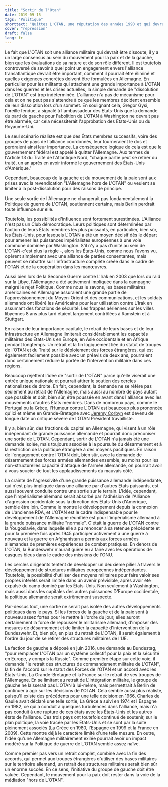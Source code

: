 ```yaml
---
title: "Sortir de l'Otan"
date: 2019-09-15
tags: "Politique"
shorttext: "Quittez L'OTAN, une réputation des années 1990 et qui devrait enfin se concrétiser ..."
cover: "repression"
draft: false
lang: fr
---
```


Le fait que L'OTAN soit une alliance militaire qui devrait être dissoute, il y a un large consensus au sein du mouvement pour la paix et de la gauche, bien que les évaluations de sa nature et de son rôle diffèrent. Il est toutefois controversé de savoir à quel point un engagement envers l'alliance transatlantique devrait être important, comment il pourrait être éliminé et quelles exigences concrètes doivent être formulées en Allemagne. En particulier pour les militants qui attachent une grande importance à L'OTAN dans les guerres et les crises actuelles, la simple demande de "dissolution de L'OTAN" est trop indéterminée. L'alliance n'a pas de mécanisme pour cela et on ne peut pas s'attendre à ce que les membres décident ensemble de leur dissolution lors d'un sommet. En soulignant cela, Gregor Gysi, l'oreille fendue, a signalé à l'ambassadeur des Etats-Unis que la demande du parti de gauche pour l'abolition de L'OTAN à Washington ne devrait pas être alarmée, car cela nécessiterait l'approbation des Etats-Unis ou du Royaume-Uni.

Le seul scénario réaliste est que des États membres successifs, voire des groupes de pays de l'alliance coordonnés, leur tourneraient le dos et perdraient ainsi leur importance. La conséquence logique de cela est que le gouvernement fédéral est appelé à quitter l'Allemagne. Aux termes de l'Article 13 du Traité de l'Atlantique Nord, "chaque partie peut se retirer du traité, un an après en avoir informé le gouvernement des États-Unis d'Amérique."

Cependant, beaucoup de la gauche et du mouvement de la paix sont aux prises avec la revendication "L'Allemagne hors de L'OTAN" ou veulent se limiter à la post-dissolution pour des raisons de principe.

Une seule sortie de l'Allemagne ne changerait pas fondamentalement la Politique de guerre de L'OTAN, soutiennent certains, mais Berlin perdrait toute influence sur elle.

Toutefois, les possibilités d'influence sont fortement surestimées. L'Alliance n'est pas un Club démocratique. Leurs politiques sont déterminées par l'action de leurs États membres les plus puissants, en particulier, bien sûr, les États-Unis, pour lesquels L'OTAN a été un moyen décisif dès le départ pour amener les puissances impérialistes européennes à une voie commune dominée par Washington. S'il n'y a pas d'unité au sein de L'OTAN-c'est plus la règle -, alors les États-Unis, comme nous l'avons vu, opèrent simplement avec une alliance de parties consentantes, mais peuvent se rabattre sur l'infrastructure complète créée dans le cadre de l'OTAN et de la coopération dans les manœuvres.

Aussi bien lors de la Seconde Guerre contre L'Irak en 2003 que lors du raid sur la Libye, l'Allemagne a été activement impliquée dans la campagne malgré le rejet Politique. Comme nous le savons, les bases militaires américaines en Allemagne assuraient une grande partie de l'approvisionnement du Moyen-Orient et des communications, et les soldats allemands ont libéré les Américains pour leur utilisation contre L'Irak en assumant des fonctions de sécurité. Les frappes aériennes sur les villes libyennes 8 ans plus tard étaient largement contrôlées à Ramstein et à Stuttgart.

En raison de leur importance capitale, le retrait de leurs bases et de leur infrastructure en Allemagne limiterait considérablement les capacités militaires des États-Unis en Europe, en Asie occidentale et en Afrique pendant longtemps. Un retrait et la fin logiquement liée du statut de troupes de l'OTAN et du Traité sur le déploiement des forces étrangères, qui est également facilement possible avec un préavis de deux ans, pourraient donc certainement réduire la portée de l'intervention militaire dans ces régions.

Beaucoup rejettent l'idée de "sortir de L'OTAN" parce qu'elle viserait une entrée unique nationale et pourrait attirer le soutien des cercles nationalistes de droite. En fait, cependant, la demande ne se réfère pas seulement au retrait de l'Allemagne, mais aussi au nombre de pays autant que possible et doit, bien sûr, être poussée en avant dans l'alliance avec les mouvements d'autres États membres. Dans de nombreux pays, comme le Portugal ou la Grèce, l'Humeur contre L'OTAN est beaucoup plus prononcée qu'ici et même en Grande-Bretagne avec [Jeremy Corbyn](https://www.telegraph.co.uk/news/politics/Jeremy_Corbyn/11829048/Jeremy-Corbyn-backtracks-on-calls-for-Britain-to-leave-Nato.html "Jeremy Corbyn backtracks on calls for Britain to leave Nato") est devenu de longue date un critique sévère de l'OTAN Président travailliste.

Il y a, bien sûr, des fractions du capital en Allemagne, qui visent à un rôle indépendant de grande puissance allemande et pourrait donc préconiser une sortie de L'OTAN. Cependant, sortir de L'OTAN n'a jamais été une demande isolée, mais toujours associée à la poursuite du désarmement et à la restriction de la politique étrangère à des moyens pacifiques. En raison de l'engagement contre l'OTAN doit, bien sûr, avec la demande de désarmement des forces armées allemandes ensemble, au moins pour les non-structurelles capacité d'attaque de l'armée allemande, on pourrait avoir à vous soucier de tout les applaudissements du mauvais côté.

La crainte de l'agressivité d'une grande puissance allemande indépendante, qui n'est plus impliquée dans une alliance par d'autres États puissants, est aussi souvent conduite contre une sortie sur le terrain. L'idée, cependant, que l'impérialisme allemand serait absorbé par l'adhésion de l'Alliance d'agression occidentale sous la direction des États-Unis d'Amérique, semble être loin. Comme le montre le développement depuis la connexion de L'ancienne RDA, et L'OTAN est le cadre indispensable pour le développement de l'Allemagne réunifiée est pour l'impérialisme allemand à la grande puissance militaire "normale". C'était la guerre de L'OTAN contre la Yougoslavie, dans laquelle elle a pu renoncer à sa retenue précédente et pour la première fois après 1945 participer activement à une guerre à nouveau et la guerre en Afghanistan a permis aux forces armées allemandes de premières expériences de combat pratiques. En dehors de L'OTAN, la Bundeswehr n'aurait guère eu à faire avec les opérations de casques bleus dans le cadre des missions de l'ONU.

Les cercles dirigeants tentent de développer un deuxième pilier à travers le développement de structures militaires européennes indépendantes. Toutefois, la possibilité d'utiliser des moyens militaires pour faire valoir ses propres intérêts serait limitée dans un avenir prévisible, après avoir été expulsé du camp dominé par les États-Unis. Non seulement à Washington, mais aussi dans les capitales des autres puissances D'Europe occidentale, la politique allemande serait extrêmement suspecte.

Par-dessus tout, une sortie ne serait pas isolée des autres développements politiques dans le pays. Si les forces de la gauche et de la paix sont à nouveau assez fortes pour le mettre à l'ordre du jour, elles auront certainement la force de repousser le militarisme allemand, d'imposer des mesures de désarmement et de limiter la capacité d'intervention de la Bundeswehr. Et, bien sûr, en plus du retrait de L'OTAN, il serait également à l'ordre du jour de se retirer des structures militaires de l'UE.

La faction de gauche a déposé en juin 2016, une demande au Bundestag, "pour remplacer L'OTAN par un système collectif pour la paix et la sécurité en Europe, y compris la Russie". Comme première étape sur cette voie, il demande "le retrait des structures de commandement militaire de L'OTAN", la fin de l'accord sur le statut des Forces de l'OTAN et un accord avec les États-Unis, La Grande-Bretagne et la France sur le retrait de ses troupes de l'Allemagne. En se limitant au retrait de L'intégration militaire, le groupe de gauche ne laisserait pas L'OTAN à lui-même, mais permettrait à Berlin de continuer à agir sur les décisions de l'OTAN. Cela semble aussi plus réaliste, puisqu'il existe des précédents pour une telle décision:en 1966, Charles de Gaulle avait déclaré une telle sortie, La Grèce a suivi en 1974 et l'Espagne en 1982, ce qui a conduit à quelques turbulences dans l'alliance, mais n'a pas conduit à une rupture de ces états avec les États-Unis et les autres états de l'alliance. Ces trois pays ont toutefois continué de soutenir, sur le plan politique, la voie tracée par les États-Unis et se sont par la suite pleinement associés (La Grèce en 1980, l'Espagne en 1999 et la France en 2009). Cette montre déjà le caractère limité d'une telle mesure. En outre, l'idée qu'une Allemagne militairement exilée pourrait avoir un impact modéré sur la Politique de guerre de L'OTAN semble assez naïve.

Comme premier pas vers un retrait complet, combiné avec la fin des accords, qui permet aux troupes étrangères d'utiliser des bases militaires sur le territoire allemand, un retrait des structures militaires serait bien sûr un énorme succès. En ce sens, l'initiative du groupe de gauche doit être saluée. Cependant, le mouvement pour la paix doit rester dans la voie de la médiation "hors de L'OTAN".
